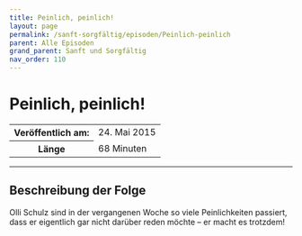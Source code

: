 ```yaml
---
title: Peinlich, peinlich!
layout: page
permalink: /sanft-sorgfältig/episoden/Peinlich-peinlich
parent: Alle Episoden
grand_parent: Sanft und Sorgfältig
nav_order: 110
---
```


# Peinlich, peinlich!
<table class="resp-table dcf-table dcf-table-responsive dcf-table-bordered dcf-table-striped dcf-w-100%">
                    <tbody>
                        <tr>
                            <th scope="row">Veröffentlich am:</th>
                            <td data-label="Veröffentlich am:">24. Mai 2015</td>
                        </tr>
                        <tr>
                            <th scope="row">Länge </th>
                            <td data-label="Länge ">68 Minuten</td>
                        </tr></tbody>
                </table>

***

## Beschreibung der Folge

<div>
Olli Schulz sind in der vergangenen Woche so viele Peinlichkeiten passiert, dass er eigentlich gar nicht darüber reden möchte – er macht es trotzdem!  
</div>

